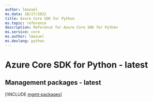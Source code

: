 ```yaml
---
author: lmazuel
ms.data: 10/27/2022
title: Azure Core SDK for Python
ms.topic: reference
description: Reference for Azure Core SDK for Python
ms.service: core
ms.author: lmazuel
ms.devlang: python
---
```

# Azure Core SDK for Python - latest

## Management packages - latest
[!INCLUDE [mgmt-packages](core-mgmt-index.md)]